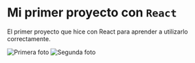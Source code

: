 # Mi primer proyecto con `React`
El primer proyecto que hice con React para aprender a utilizarlo correctamente.

![Primera foto](https://user-images.githubusercontent.com/73850740/133543892-c319056f-728d-44d7-960f-c2a8214653a6.png)
![Segunda foto](https://user-images.githubusercontent.com/73850740/133543895-055be175-3762-4ed2-8ebf-1ed492873a6b.png)

